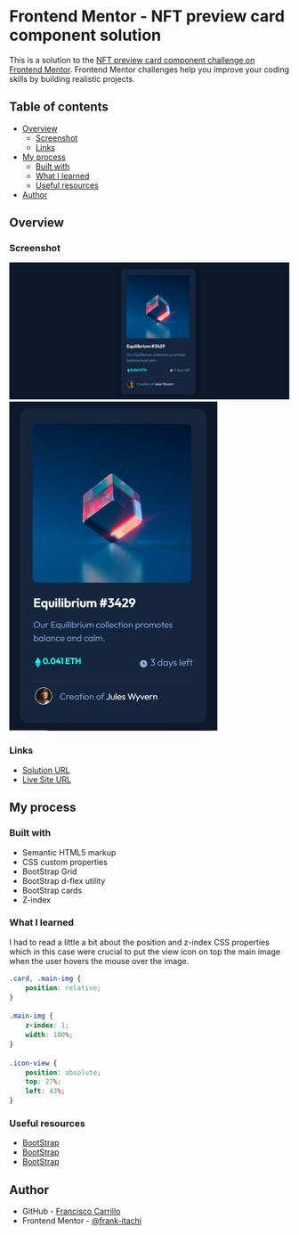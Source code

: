 # Frontend Mentor - NFT preview card component solution

This is a solution to the [NFT preview card component challenge on Frontend Mentor](https://www.frontendmentor.io/challenges/nft-preview-card-component-SbdUL_w0U). Frontend Mentor challenges help you improve your coding skills by building realistic projects. 

## Table of contents

- [Overview](#overview)
  - [Screenshot](#screenshot)
  - [Links](#Links)
- [My process](#my-process)
  - [Built with](#built-with)
  - [What I learned](#what-i-learned)
  - [Useful resources](#useful-resources)
- [Author](#author)

## Overview

### Screenshot

![](./images/screenshot1.JPG)
![](./images/screenshot2.JPG)


### Links

- [Solution URL](https://github.com/frank-itachi/Web-Development/tree/master/nft-preview-card-component)
- [Live Site URL](https://frank-itachi.github.io/Web-Development/nft-preview-card-component/)

## My process

### Built with

- Semantic HTML5 markup
- CSS custom properties
- BootStrap Grid
- BootStrap d-flex utility
- BootStrap cards
- Z-index

### What I learned

I had to read a little a bit about the position and z-index CSS properties which in this case were crucial to put the view icon on top the main image when the user hovers the mouse over the image.

```css
.card, .main-img {
    position: relative;
}

.main-img {
    z-index: 1;
    width: 100%;
}

.icon-view {
    position: absolute;
    top: 27%;
    left: 43%;
}
```


### Useful resources

- [BootStrap](https://getbootstrap.com/docs/5.3/components/card/) 
- [BootStrap](https://getbootstrap.com/docs/5.3/utilities/shadows/)
- [BootStrap](https://getbootstrap.com/docs/5.3/utilities/flex/#align-items)

## Author

- GitHub - [Francisco Carrillo](https://github.com/frank-itachi)
- Frontend Mentor - [@frank-itachi](https://www.frontendmentor.io/profile/frank-itachi)